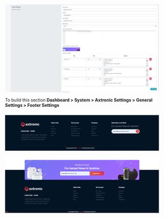 ![](/assets/images/footer-settings-1/600cd7010e632a6d73842c5c33920902.png)

To build this section **Dashboard &gt; System &gt; Axtronic Settings &gt; General Settings &gt; Footer Settings**

![](/assets/images/footer-settings-1/2458f79c9d53d0683de5ed26067ff630.png)

![](/assets/images/footer-settings-1/c7e7fecfde3dee760848dc7d1a0c0f13.png)